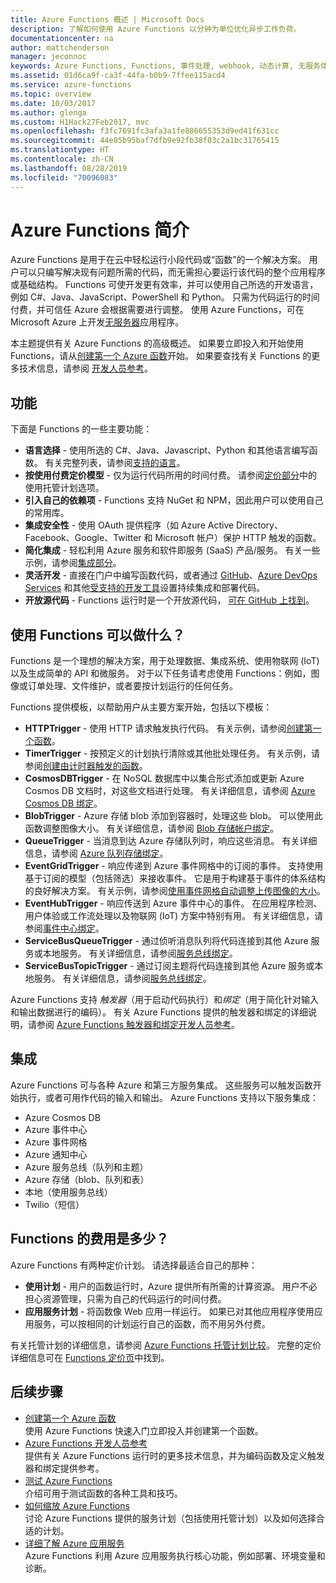 ```yaml
---
title: Azure Functions 概述 | Microsoft Docs
description: 了解如何使用 Azure Functions 以分钟为单位优化异步工作负荷。
documentationcenter: na
author: mattchenderson
manager: jeconnoc
keywords: Azure Functions, Functions, 事件处理, webhook, 动态计算, 无服务体系结构
ms.assetid: 01d6ca9f-ca3f-44fa-b0b9-7ffee115acd4
ms.service: azure-functions
ms.topic: overview
ms.date: 10/03/2017
ms.author: glenga
ms.custom: H1Hack27Feb2017, mvc
ms.openlocfilehash: f3fc7691fc3afa3a1fe886655353d9ed41f631cc
ms.sourcegitcommit: 44e85b95baf7dfb9e92fb38f03c2a1bc31765415
ms.translationtype: HT
ms.contentlocale: zh-CN
ms.lasthandoff: 08/28/2019
ms.locfileid: "70096083"
---
```

# <a name="an-introduction-to-azure-functions"></a>Azure Functions 简介  
Azure Functions 是用于在云中轻松运行小段代码或“函数”的一个解决方案。 用户可以只编写解决现有问题所需的代码，而无需担心要运行该代码的整个应用程序或基础结构。 Functions 可使开发更有效率，并可以使用自己所选的开发语言，例如 C#、Java、JavaScript、PowerShell 和 Python。 只需为代码运行的时间付费，并可信任 Azure 会根据需要进行调整。 使用 Azure Functions，可在 Microsoft Azure 上开发[无服务器](https://azure.microsoft.com/solutions/serverless/)应用程序。

本主题提供有关 Azure Functions 的高级概述。 如果要立即投入和开始使用 Functions，请从[创建第一个 Azure 函数](functions-create-first-azure-function.md)开始。 如果要查找有关 Functions 的更多技术信息，请参阅 [开发人员参考](functions-reference.md)。

## <a name="features"></a>功能
下面是 Functions 的一些主要功能：

* **语言选择** - 使用所选的 C#、Java、Javascript、Python 和其他语言编写函数。 有关完整列表，请参阅[支持的语言](supported-languages.md)。
* **按使用付费定价模型** - 仅为运行代码所用的时间付费。 请参阅[定价部分](#pricing)中的使用托管计划选项。  
* **引入自己的依赖项** - Functions 支持 NuGet 和 NPM，因此用户可以使用自己的常用库。  
* **集成安全性** - 使用 OAuth 提供程序（如 Azure Active Directory、Facebook、Google、Twitter 和 Microsoft 帐户）保护 HTTP 触发的函数。  
* **简化集成** - 轻松利用 Azure 服务和软件即服务 (SaaS) 产品/服务。 有关一些示例，请参阅[集成部分](#integrations)。  
* **灵活开发** - 直接在门户中编写函数代码，或者通过 [GitHub](../app-service/scripts/cli-continuous-deployment-github.md)、[Azure DevOps Services](../app-service/scripts/cli-continuous-deployment-vsts.md) 和其他[受支持的开发工具](../app-service/deploy-local-git.md)设置持续集成和部署代码。  
* **开放源代码** - Functions 运行时是一个开放源代码， [可在 GitHub 上找到](https://github.com/azure/azure-webjobs-sdk-script)。  

## <a name="what-can-i-do-with-functions"></a>使用 Functions 可以做什么？
Functions 是一个理想的解决方案，用于处理数据、集成系统、使用物联网 (IoT) 以及生成简单的 API 和微服务。 对于以下任务请考虑使用 Functions：例如，图像或订单处理、文件维护，或者要按计划运行的任何任务。 

Functions 提供模板，以帮助用户从主要方案开始，包括以下模板：

* **HTTPTrigger** - 使用 HTTP 请求触发执行代码。 有关示例，请参阅[创建第一个函数](functions-create-first-azure-function.md)。
* **TimerTrigger** - 按预定义的计划执行清除或其他批处理任务。 有关示例，请参阅[创建由计时器触发的函数](functions-create-scheduled-function.md)。
* **CosmosDBTrigger** - 在 NoSQL 数据库中以集合形式添加或更新 Azure Cosmos DB 文档时，对这些文档进行处理。 有关详细信息，请参阅 [Azure Cosmos DB 绑定](functions-bindings-cosmosdb-v2.md)。
* **BlobTrigger** - Azure 存储 blob 添加到容器时，处理这些 blob。 可以使用此函数调整图像大小。 有关详细信息，请参阅 [Blob 存储帐户绑定](functions-bindings-storage-blob.md)。
* **QueueTrigger** - 当消息到达 Azure 存储队列时，响应这些消息。 有关详细信息，请参阅 [Azure 队列存储绑定](functions-bindings-storage-queue.md)。
* **EventGridTrigger** - 响应传递到 Azure 事件网格中的订阅的事件。 支持使用基于订阅的模型（包括筛选）来接收事件。 它是用于构建基于事件的体系结构的良好解决方案。 有关示例，请参阅[使用事件网格自动调整上传图像的大小](../event-grid/resize-images-on-storage-blob-upload-event.md)。
* **EventHubTrigger** - 响应传送到 Azure 事件中心的事件。 在应用程序检测、用户体验或工作流处理以及物联网 (IoT) 方案中特别有用。 有关详细信息，请参阅[事件中心绑定](functions-bindings-event-hubs.md)。
* **ServiceBusQueueTrigger** - 通过侦听消息队列将代码连接到其他 Azure 服务或本地服务。 有关详细信息，请参阅[服务总线绑定](functions-bindings-service-bus.md)。
* **ServiceBusTopicTrigger** - 通过订阅主题将代码连接到其他 Azure 服务或本地服务。 有关详细信息，请参阅[服务总线绑定](functions-bindings-service-bus.md)。

Azure Functions 支持 *触发器*（用于启动代码执行）和*绑定*（用于简化针对输入和输出数据进行的编码）。 有关 Azure Functions 提供的触发器和绑定的详细说明，请参阅 [Azure Functions 触发器和绑定开发人员参考](functions-triggers-bindings.md)。

## <a name="integrations"></a>集成
Azure Functions 可与各种 Azure 和第三方服务集成。 这些服务可以触发函数开始执行，或者可用作代码的输入和输出。 Azure Functions 支持以下服务集成：

* Azure Cosmos DB
* Azure 事件中心
* Azure 事件网格
* Azure 通知中心
* Azure 服务总线（队列和主题）
* Azure 存储（blob、队列和表）
* 本地（使用服务总线）
* Twilio（短信）

## <a name="pricing"></a>Functions 的费用是多少？
Azure Functions 有两种定价计划。 请选择最适合自己的那种： 

* **使用计划** - 用户的函数运行时，Azure 提供所有所需的计算资源。 用户不必担心资源管理，只需为自己的代码运行的时间付费。 
* **应用服务计划** - 将函数像 Web 应用一样运行。 如果已对其他应用程序使用应用服务，可以按相同的计划运行自己的函数，而不用另外付费。 

有关托管计划的详细信息，请参阅 [Azure Functions 托管计划比较](functions-scale.md)。 完整的定价详细信息可在 [Functions 定价页](https://azure.microsoft.com/pricing/details/functions/)中找到。

## <a name="next-steps"></a>后续步骤
* [创建第一个 Azure 函数](functions-create-first-azure-function.md)  
  使用 Azure Functions 快速入门立即投入并创建第一个函数。 
* [Azure Functions 开发人员参考](functions-reference.md)  
  提供有关 Azure Functions 运行时的更多技术信息，并为编码函数及定义触发器和绑定提供参考。
* [测试 Azure Functions](functions-test-a-function.md)  
  介绍可用于测试函数的各种工具和技巧。
* [如何缩放 Azure Functions](functions-scale.md)  
  讨论 Azure Functions 提供的服务计划（包括使用托管计划）以及如何选择合适的计划。 
* [详细了解 Azure 应用服务](../app-service/overview.md)  
  Azure Functions 利用 Azure 应用服务执行核心功能，例如部署、环境变量和诊断。 

